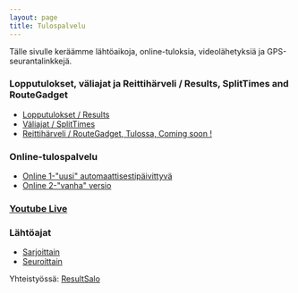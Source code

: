 ```yaml
---
layout: page
title: Tulospalvelu
---
```


Tälle sivulle keräämme lähtöaikoja, online-tuloksia, videolähetyksiä ja GPS-seurantalinkkejä.

### Lopputulokset, väliajat ja Reittihärveli / Results, SplitTimes and RouteGadget
* [Lopputulokset / Results](https://finnspring2019.eu/tulokset_henk.html)
* [Väliajat / SplitTimes](https://finnspring2019.eu/emitajat.html)
* [Reittihärveli / RouteGadget, Tulossa, Coming soon !](http://av.nettirasia.com/reitti/cgi-bin/reitti.cgi)

### Online-tulospalvelu
* [Online 1-"uusi" automaattisestipäivittyvä](https://online4.tulospalvelu.fi/tulokset-new/fi/2019_fs/)
* [Online 2-"vanha" versio](https://online4.tulospalvelu.fi/tulokset/fi/2019_fs/)

### [Youtube Live](https://www.youtube.com/watch?v=kQ14N4Kcg3k)

### Lähtöajat

 * [Sarjoittain](https://finnspring2019.eu/lahtolista_sarja.html)
 * [Seuroittain](https://finnspring2019.eu/lahtolista_seura.html)


Yhteistyössä: [ResultSalo](https://resultsalo.fi/)
